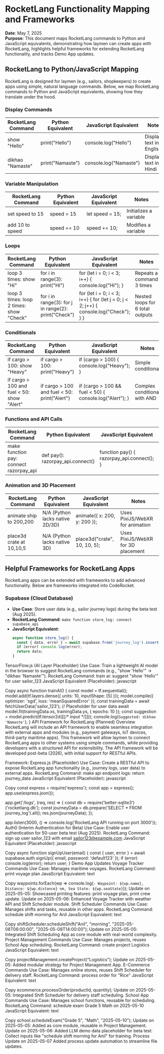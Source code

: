 ﻿# RocketLang Functionality Mapping and Frameworks

**Date**: May 7, 2025  
**Purpose**: This document maps RocketLang commands to Python and JavaScript equivalents, demonstrating how laymen can create apps with RocketLang, highlights helpful frameworks for extending RocketLang functionality, and tracks Demo App updates.

## RocketLang to Python/JavaScript Mapping

RocketLang is designed for laymen (e.g., sailors, shopkeepers) to create apps using simple, natural language commands. Below, we map RocketLang commands to Python and JavaScript equivalents, showing how they translate under the hood.

### Display Commands
| RocketLang Command         | Python Equivalent                     | JavaScript Equivalent                   | Notes                              |
|----------------------------|---------------------------------------|-----------------------------------------|------------------------------------|
| show "Hello"              | print("Hello")                       | console.log("Hello")                   | Displays text in English          |
| dikhao "Namaste"          | print("Namaste")                     | console.log("Namaste")                 | Displays text in Hindi            |

### Variable Manipulation
| RocketLang Command         | Python Equivalent                     | JavaScript Equivalent                   | Notes                              |
|----------------------------|---------------------------------------|-----------------------------------------|------------------------------------|
| set speed to 15           | speed = 15                           | let speed = 15;                        | Initializes a variable            |
| add 10 to speed           | speed += 10                          | speed += 10;                           | Modifies a variable               |

### Loops
| RocketLang Command         | Python Equivalent                     | JavaScript Equivalent                   | Notes                              |
|----------------------------|---------------------------------------|-----------------------------------------|------------------------------------|
| loop 3 times: show "Hi"   | for i in range(3): print("Hi")       | for (let i = 0; i < 3; i++) { console.log("Hi"); } | Repeats a command 3 times         |
| loop 3 times: loop 2 times: show "Check" | for i in range(3): for j in range(2): print("Check") | for (let i = 0; i < 3; i++) { for (let j = 0; j < 2; j++) { console.log("Check"); } } | Nested loops for 6 total outputs |

### Conditionals
| RocketLang Command         | Python Equivalent                     | JavaScript Equivalent                   | Notes                              |
|----------------------------|---------------------------------------|-----------------------------------------|------------------------------------|
| if cargo > 100: show "Heavy" | if cargo > 100: print("Heavy")       | if (cargo > 100) { console.log("Heavy"); } | Simple conditional                |
| if cargo > 100 and fuel < 50: show "Alert" | if cargo > 100 and fuel < 50: print("Alert") | if (cargo > 100 && fuel < 50) { console.log("Alert"); } | Complex conditional with AND      |

### Functions and API Calls
| RocketLang Command         | Python Equivalent                     | JavaScript Equivalent                   | Notes                              |
|----------------------------|---------------------------------------|-----------------------------------------|------------------------------------|
| make function pay: connect razorpay_api | def pay(): razorpay_api.connect()    | function pay() { razorpay_api.connect(); } | Creates a function to call an API |

### Animation and 3D Placement
| RocketLang Command         | Python Equivalent                     | JavaScript Equivalent                   | Notes                              |
|----------------------------|---------------------------------------|-----------------------------------------|------------------------------------|
| animate ship to 200,200   | N/A (Python lacks native 2D/3D)      | animate({ x: 200, y: 200 });           | Uses PixiJS/WebXR for animation   |
| place3d crate at 10,10,5  | N/A (Python lacks native 3D)         | place3d("crate", 10, 10, 5);           | Uses PixiJS/WebXR for 3D placement |

## Helpful Frameworks for RocketLang Apps

RocketLang apps can be extended with frameworks to add advanced functionality. Below are frameworks integrated into CodeRocket.

### Supabase (Cloud Database)
- **Use Case**: Store user data (e.g., sailor journey logs) during the beta test (Aug 2025).  
- **RocketLang Command**: `make function store_log: connect supabase_api`  
- **JavaScript Equivalent**:  
  ```javascript
  async function store_log() {
    const { data, error } = await supabase.from('journey_log').insert({ day: 1, lat: 22.7394, lon: 69.6872 });
    if (error) console.log(error);
    return data;
  }
TensorFlow.js (AI Layer Placeholder)
Use Case: Train a lightweight AI model in the browser to suggest RocketLang commands (e.g., "show 'Hello'" → "dikhao 'Namaste'").
RocketLang Command: train ai: suggest "show 'Hello'" for user sailor_123
JavaScript Equivalent (Placeholder):
javascript

Copy
async function trainAI() {
  const model = tf.sequential();
  model.add(tf.layers.dense({ units: 10, inputShape: [5] }));
  model.compile({ optimizer: 'sgd', loss: 'meanSquaredError' });
  const trainingData = await fetchUserData('sailor_123'); // Placeholder for user data
  await model.fit(trainingData.xs, trainingData.ys, { epochs: 10 });
  const suggestion = model.predict(tf.tensor2d([[/* input */]]));
  console.log(`Suggested: dikhao 'Namaste'`);
}
API Framework for RocketLang (Planned)
Overview
RocketLang will include an API framework to enable seamless integration with external apps and modules (e.g., payment gateways, IoT devices, third-party maritime apps). This framework will allow laymen to connect RocketLang apps to other systems using simple commands, while providing developers with a structured API for extensibility. The API framework will be developed post-beta (2026), with initial support for RESTful APIs.

Framework: Express.js (Placeholder)
Use Case: Create a RESTful API to expose RocketLang app functionality (e.g., journey logs, user data) to external apps.
RocketLang Command: make api endpoint logs: return journey_data
JavaScript Equivalent (Placeholder):
javascript

Copy
const express = require('express');
const app = express();
app.use(express.json());

app.get('/logs', (req, res) => {
  const db = require('better-sqlite3')('rocketlang.db');
  const journeyData = db.prepare('SELECT * FROM journey_log').all();
  res.json(journeyData);
});

app.listen(3000, () => console.log('RocketLang API running on port 3000'));
Auth0 (Interim Authentication for Beta)
Use Case: Enable user authentication for 50-user beta test (Aug 2025).
RocketLang Command: sign up user sailor_123 with email sailor123@example.com
JavaScript Equivalent (Placeholder):
javascript

Copy
async function signUpUser(email) {
  const { user, error } = await supabase.auth.signUp({ email, password: 'default123' });
  if (error) console.log(error);
  return user;
}
Demo App Updates
Voyage Tracker Commands
Use Case: Manages maritime voyages.
RocketLang Command: print voyage plan
JavaScript Equivalent:
text

Copy
waypoints.forEach(wp => console.log(`- Waypoint: ${wp.name}, Distance: ${wp.distance} nm, Sea State: ${wp.seaState}`));
Update on 2025-05-05: Showcased printing features: print voyage plan, print crew update.
Update on 2025-05-06: Enhanced Voyage Tracker with weather API and Shift Scheduler module.
Shift Scheduler Commands
Use Case: Manages shifts and tasks, reusable in other apps.
RocketLang Command: schedule shift morning for Anil
JavaScript Equivalent:
text

Copy
shiftScheduler.scheduleShift("Anil", "morning", "2025-05-08T06:00:00", "2025-05-08T14:00:00");
Update on 2025-05-05: Integrated Shift Scheduling App as core module with real-world complexity.
Project Management Commands
Use Case: Manages projects, reuses School App scheduling.
RocketLang Command: create project Logistics
JavaScript Equivalent:
text

Copy
projectManagement.createProject("Logistics");
Update on 2025-05-05: Added modular strategy for Project Management App.
E-Commerce Commands
Use Case: Manages online stores, reuses Shift Scheduler for delivery staff.
RocketLang Command: process order for "Rice"
JavaScript Equivalent:
text

Copy
ecommerce.processOrder(productId, quantity);
Update on 2025-05-05: Integrated Shift Scheduler for delivery staff scheduling.
School App Commands
Use Case: Manages school functions, reusable for scheduling.
RocketLang Command: schedule exam Grade 5 Math on 2025-05-10
JavaScript Equivalent:
text

Copy
school.scheduleExam("Grade 5", "Math", "2025-05-10");
Update on 2025-05-05: Added as core module, reusable in Project Management.
Update on 2025-05-06: Added LLM demo data placeholder for beta test: Collect inputs like "schedule shift morning for Anil" for training.
Process Update on 2025-05-07
Added process update automation to streamline file updates.